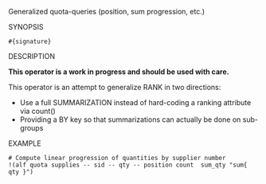 
Generalized quota-queries (position, sum progression, etc.)

SYNOPSIS

    #{signature}

DESCRIPTION

**This operator is a work in progress and should be used with care.**

This operator is an attempt to generalize RANK in two directions:

* Use a full SUMMARIZATION instead of hard-coding a ranking attribute via count()
* Providing a BY key so that summarizations can actually be done on sub-groups

EXAMPLE

    # Compute linear progression of quantities by supplier number
    !(alf quota supplies -- sid -- qty -- position count  sum_qty "sum{ qty }")

